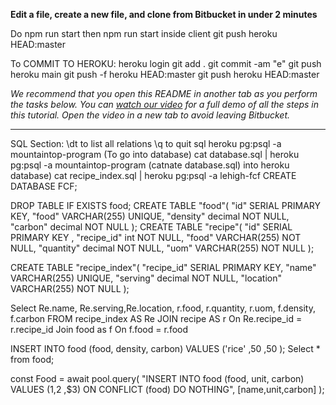 **Edit a file, create a new file, and clone from Bitbucket in under 2 minutes**

Do 
npm run start
then npm run start inside client
git push heroku HEAD:master

To COMMIT TO HEROKU:
heroku login
git add . 
git commit -am "e"
git push heroku main
git push -f heroku HEAD:master
git push heroku HEAD:master


*We recommend that you open this README in another tab as you perform the tasks below. You can [watch our video](https://youtu.be/0ocf7u76WSo) for a full demo of all the steps in this tutorial. Open the video in a new tab to avoid leaving Bitbucket.*



---

SQL Section:
\dt to list all relations 
\q to quit sql
heroku pg:psql -a mountaintop-program (To go into database)
cat database.sql | heroku pg:psql -a mountaintop-program (catnate database.sql) into heroku database)
cat recipe_index.sql | heroku pg:psql -a lehigh-fcf
CREATE DATABASE FCF;

DROP TABLE IF EXISTS food;
CREATE TABLE "food"(
    "id" SERIAL PRIMARY KEY,
    "food" VARCHAR(255) UNIQUE,
    "density" decimal NOT NULL,
    "carbon" decimal NOT NULL
);
CREATE TABLE "recipe"(
    "id" SERIAL PRIMARY KEY	,
    "recipe_id" int NOT NULL,
    "food" VARCHAR(255) NOT NULL,
    "quantity" decimal NOT NULL,
    "uom" VARCHAR(255) NOT NULL
);

CREATE TABLE "recipe_index"(
    "recipe_id" SERIAL PRIMARY KEY,
    "name" VARCHAR(255) UNIQUE,
    "serving" decimal NOT NULL,
	"location" VARCHAR(255) NOT NULL
);

Select Re.name, Re.serving,Re.location, r.food, r.quantity, r.uom, f.density, f.carbon
	FROM recipe_index AS Re
	JOIN recipe AS r
	On Re.recipe_id = r.recipe_id
	Join food as f
	On f.food = r.food

INSERT INTO food (food, density, carbon) VALUES ('rice' ,50 ,50 );
Select * from food;

const Food = await pool.query(
            "INSERT INTO food (food, unit, carbon) 
            VALUES ($1,$2 ,$3) 
            ON CONFLICT (food) DO NOTHING",
            [name,unit,carbon]
          );